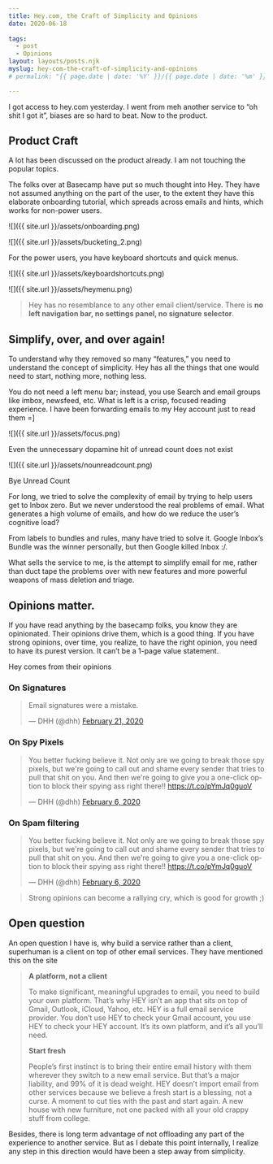 ```yaml
---
title: Hey.com, the Craft of Simplicity and Opinions
date: 2020-06-18
 
tags: 
  - post
  - Opinions
layout: layouts/posts.njk
myslug: hey-com-the-craft-of-simplicity-and-opinions
# permalink: "{{ page.date | date: '%Y' }}/{{ page.date | date: '%m' }}/{{ page.date | date: '%d' }}/{{ myslug | slug }}/index.html"

---
```


‪I got access to hey.com yesterday. I went from meh another service to “oh shit I got it”, biases are so hard to beat. Now to the product.

## Product Craft

A lot has been discussed on the product already. I am not touching the popular topics.

‪The folks over at Basecamp have put so much thought into Hey. They have not assumed anything on the part of the user, to the extent they have this elaborate onboarding tutorial, which spreads across emails and hints, which works for non-power users. 

![]({{ site.url }}/assets/onboarding.png)

![]({{ site.url }}/assets/bucketing_2.png)

For the power users, you have keyboard shortcuts and quick menus.

![]({{ site.url }}/assets/keyboardshortcuts.png)

![]({{ site.url }}/assets/heymenu.png)

> Hey has no resemblance to any other email client/service. There is **no left navigation bar, no settings panel, no signature selector**.

## Simplify, over, and over again!

To understand why they removed so many “features,” you need to understand the concept of simplicity. Hey has all the things that one would need to start, nothing more, nothing less. 

You do not need a left menu bar; instead, you use Search and email groups like imbox, newsfeed, etc. What is left is a crisp, focused reading experience. I have been forwarding emails to my Hey account just to read them =\]

![]({{ site.url }}/assets/focus.png)

Even the unnecessary dopamine hit of unread count does not exist

![]({{ site.url }}/assets/nounreadcount.png)

Bye Unread Count

For long, we tried to solve the complexity of email by trying to help users get to Inbox zero. But we never understood the real problems of email. What generates a high volume of emails, and how do we reduce the user’s cognitive load? 

From labels to bundles and rules, many have tried to solve it. Google Inbox’s Bundle was the winner personally, but then Google killed Inbox :/.

What sells the service to me, is the attempt to simplify email for me, rather than duct tape the problems over with new features and more powerful weapons of mass deletion and triage.

## Opinions matter.

If you have read anything by the basecamp folks, you know they are opinionated. Their opinions drive them, which is a good thing. If you have strong opinions, over time, you realize, to have the right opinion, you need to have its purest version. It can’t be a 1-page value statement. 

Hey comes from their opinions 

### On Signatures

<blockquote class="twitter-tweet"><p lang="en" dir="ltr">Email signatures were a mistake.</p>&mdash; DHH (@dhh) <a href="https://twitter.com/dhh/status/1230988027930873857">February 21, 2020</a></blockquote> 

### On Spy Pixels

<blockquote class="twitter-tweet" data-theme="light"><p lang="en" dir="ltr">You better fucking believe it. Not only are we going to break those spy pixels, but we&#39;re going to call out and shame every sender that tries to pull that shit on you. And then we&#39;re going to give you a one-click option to block their spying ass right there!! <a href="https://t.co/pYmJq0guoV">https://t.co/pYmJq0guoV</a></p>&mdash; DHH (@dhh) <a href="https://twitter.com/dhh/status/1225511250316144651">February 6, 2020</a></blockquote> 


### On Spam filtering

<blockquote class="twitter-tweet" data-theme="light"><p lang="en" dir="ltr">You better fucking believe it. Not only are we going to break those spy pixels, but we&#39;re going to call out and shame every sender that tries to pull that shit on you. And then we&#39;re going to give you a one-click option to block their spying ass right there!! <a href="https://t.co/pYmJq0guoV">https://t.co/pYmJq0guoV</a></p>&mdash; DHH (@dhh) <a href="https://twitter.com/dhh/status/1225511250316144651">February 6, 2020</a></blockquote> 

> Strong opinions can become a rallying cry, which is good for growth ;)

## Open question

An open question I have is, why build a service rather than a client, superhuman is a client on top of other email services. They have mentioned this on the site

> **A platform, not a client**
> 
> To make significant, meaningful upgrades to email, you need to build your own platform. That’s why HEY isn’t an app that sits on top of Gmail, Outlook, iCloud, Yahoo, etc. HEY is a full email service provider. You don’t use HEY to check your Gmail account, you use HEY to check your HEY account. It’s its own platform, and it’s all you’ll need.
> 
> **Start fresh**
> 
> People’s first instinct is to bring their entire email history with them wherever they switch to a new email service. But that’s a major liability, and 99% of it is dead weight. HEY doesn’t import email from other services because we believe a fresh start is a blessing, not a curse. A moment to cut ties with the past and start again. A new house with new furniture, not one packed with all your old crappy stuff from college.

Besides, there is long term advantage of not offloading any part of the experience to another service. But as I debate this point internally, I realize any step in this direction would have been a step away from simplicity.
